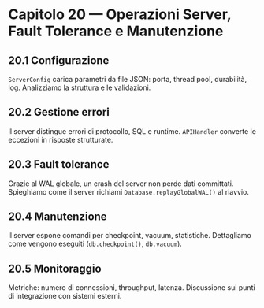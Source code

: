 # Capitolo 20 — Operazioni Server, Fault Tolerance e Manutenzione

## 20.1 Configurazione
`ServerConfig` carica parametri da file JSON: porta, thread pool, durabilità, log. Analizziamo la struttura e le validazioni.

## 20.2 Gestione errori
Il server distingue errori di protocollo, SQL e runtime. `APIHandler` converte le eccezioni in risposte strutturate.

## 20.3 Fault tolerance
Grazie al WAL globale, un crash del server non perde dati committati. Spieghiamo come il server richiami `Database.replayGlobalWAL()` al riavvio.

## 20.4 Manutenzione
Il server espone comandi per checkpoint, vacuum, statistiche. Dettagliamo come vengono eseguiti (`db.checkpoint()`, `db.vacuum`).

## 20.5 Monitoraggio
Metriche: numero di connessioni, throughput, latenza. Discussione sui punti di integrazione con sistemi esterni.
